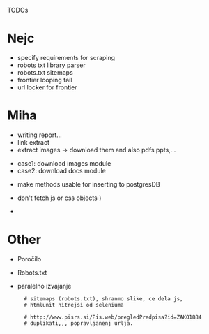 TODOs

# Nejc
* specify requirements for scraping
* robots txt library parser
* robots.txt sitemaps
* frontier looping fail
* url locker for frontier

# Miha
* writing report...
* link extract
* extract images -> download them and also pdfs ppts,...
- case1: download images module
- case2: download docs module
* make methods usable for inserting to postgresDB



* don't fetch js or css objects )
* 



# Other
* Poročilo
* Robots.txt
* paralelno izvajanje


        # sitemaps (robots.txt), shranmo slike, ce dela js,
        # htmlunit hitrejsi od seleniuma

        # http://www.pisrs.si/Pis.web/pregledPredpisa?id=ZAKO1884
        # duplikati,,, popravljanenj urlja.